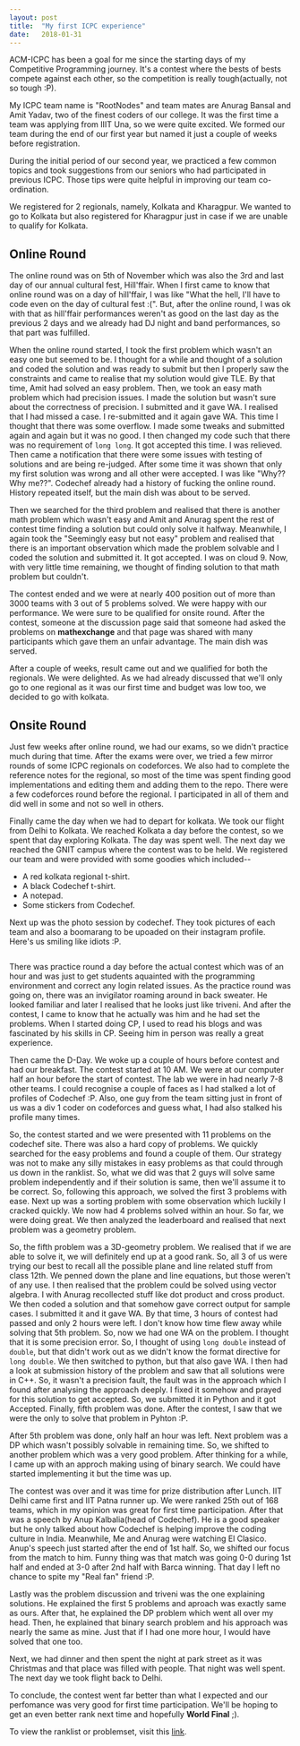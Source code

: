 ```yaml
---
layout: post
title:  "My first ICPC experience"
date:   2018-01-31
---
```


<p class="intro"><span class="dropcap">A</span>CM-ICPC has been a goal for me since the starting days of my Competitive Programming journey. It's a contest where the bests of bests compete against each other, so the competition is really tough(actually, not so tough :P).</p>

<p class="intro">My ICPC team name is "RootNodes" and team mates are Anurag Bansal and Amit Yadav, two of the finest coders of our college. It was the first time a team was applying from IIIT Una, so we were quite excited. We formed our team during the end of our first year but named it just a couple of weeks before registration.</p>

<p class="intro">During the initial period of our second year, we practiced a few common topics and took suggestions from our seniors who had participated in previous ICPC. Those tips were quite helpful in improving our team co-ordination.</p>

<p class="intro">We registered for 2 regionals, namely, Kolkata and Kharagpur. We wanted to go to Kolkata but also registered for Kharagpur just in case if we are unable to qualify for Kolkata.</p>

## Online Round

The online round was on 5th of November which was also the 3rd and last day of our annual cultural fest, Hill'ffair. When I first came to know that online round was on a day of hill'ffair, I was like "What the hell, I'll have to code even on the day of cultural fest :(". But, after the online round, I was ok with that as hill'ffair performances weren't as good on the last day as the previous 2 days and we already had DJ night and band performances, so that part was fulfilled. 

When the online round started, I took the first problem which wasn't an easy one but seemed to be. I thought for a while and thought of a solution and coded the solution and was ready to submit but then I properly saw the constraints and came to realise that my solution would give TLE. By that time, Amit had solved an easy problem. Then, we took an easy math problem which had precision issues. I made the solution but wasn't sure about the correctness of precision. I submitted and it gave WA. I realised that I had missed a case. I re-submitted and it again gave WA. This time I thought that there was some overflow. I made some tweaks and submitted again and again but it was no good. I then changed my code such that there was no requirement of ``long long``. It got accepted this time. I was relieved. Then came a notification that there were some issues with testing of solutions and are being re-judged. After some time it was shown that only my first solution was wrong and all other were accepted. I was like "Why?? Why me??". Codechef already had a history of fucking the online round. History repeated itself, but the main dish was about to be served.

Then we searched for the third problem and realised that there is another math problem which wasn't easy and Amit and Anurag spent the rest of contest time finding a solution but could only solve it halfway. Meanwhile, I again took the "Seemingly easy but not easy" problem and realised that there is an important observation which made the problem solvable and I coded the solution and submitted it. It got accepted. I was on cloud 9. Now, with very little time remaining, we thought of finding solution to that math problem but couldn't.

The contest ended and we were at nearly 400 position out of more than 3000 teams with 3 out of 5 problems solved. We were happy with our performance. We were sure to be qualified for onsite round. After the contest, someone at the discussion page said that someone had asked the problems on **mathexchange** and that page was shared with many participants which gave them an unfair advantage. The main dish was served.

After a couple of weeks, result came out and we qualified for both the regionals. We were delighted. As we had already discussed that we'll only go to one regional as it was our first time and budget was low too, we decided to go with kolkata.

## Onsite Round

Just few weeks after online round, we had our exams, so we didn't practice much during that time. After the exams were over, we tried a few mirror rounds of some ICPC regionals on codeforces. We also had to complete the reference notes for the regional, so most of the time was spent finding good implementations and editing them and adding them to the repo. There were a few codeforces round before the regional. I participated in all of them and did well in some and not so well in others.

Finally came the day when we had to depart for kolkata. We took our flight from Delhi to Kolkata. We reached Kolkata a day before the contest, so we spent that day exploring Kolkata. The day was spent well. The next day we reached the GNIT campus where the contest was to be held. We registered our team and were provided with some goodies which included--

*	A red kolkata regional t-shirt.
*	A black Codechef t-shirt.
*	A notepad.
*	Some stickers from Codechef.

Next up was the photo session by codechef. They took pictures of each team and also a boomarang to be upoaded on their instagram profile. Here's us smiling like idiots :P.

<img src="{{ '/assets/img/team.jpg' | prepend: site.baseurl }}" alt=""> 

There was practice round a day before the actual contest which was of an hour and was just to get students aquainted with the programming environment and correct any login related issues. As the practice round was going on, there was an invigilator roaming around in back sweater. He looked familiar and later I realised that he looks just like triveni. And after the contest, I came to know that he actually was him and he had set the problems. When I started doing CP, I used to read his blogs and was fascinated by his skills in CP. Seeing him in person was really a great experience.

Then came the D-Day. We woke up a couple of hours before contest and had our breakfast. The contest started at 10 AM. We were at our computer half an hour before the start of contest. The lab we were in had nearly 7-8 other teams. I could recognise a couple of faces as I had stalked a lot of profiles of Codechef :P. Also, one guy from the team sitting just in front of us was a div 1 coder on codeforces and guess what, I had also stalked his profile many times.

So, the contest started and we were presented with 11 problems on the codechef site. There was also a hard copy of problems. We quickly searched for the easy problems and found a couple of them. Our strategy was not to make any silly mistakes in easy problems as that could through us down in the ranklist. So, what we did was that 2 guys will solve same problem independently and if their solution is same, then we'll assume it to be correct. So, following this approach, we solved the first 3 problems with ease. Next up was a sorting problem with some observation which luckily I cracked quickly. We now had 4 problems solved within an hour. So far, we were doing great. We then analyzed the leaderboard and realised that next problem was a geometry problem. 

So, the fifth problem was a 3D-geometry problem. We realised that if we are able to solve it, we will definitely end up at a good rank. So, all 3 of us were trying our best to recall all the possible plane and line related stuff from class 12th. We penned down the plane and line equations, but those weren't of any use. I then realised that the problem could be solved using vector algebra. I with Anurag recollected stuff like dot product and cross product. We then coded a solution and that somehow gave correct output for sample cases. I submitted it and it gave WA. By that time, 3 hours of contest had passed and only 2 hours were left. I don't know how time flew away while solving that 5th problem. So, now we had one WA on the problem. I thought that it is some precision error. So, I thought of using ``long double`` instead of ``double``, but that didn't work out as we didn't know the format directive for ``long double``. We then switched to python, but that also gave WA. I then had a look at submission history of the problem and saw that all solutions were in C++. So, it wasn't a precision fault, the fault was in the approach which I found after analysing the approach deeply. I fixed it somehow and prayed for this solution to get accepted. So, we submitted it in Python and it got Accepted. Finally, fifth problem was done. After the contest, I saw that we were the only to solve that problem in Pyhton :P.

After 5th problem was done, only half an hour was left. Next problem was a DP which wasn't possibly solvable in remaining time. So, we shifted to another problem which was a very good problem. After thinking for a while, I came up with an approch making using of binary search. We could have started implementing it but the time was up.

The contest was over and it was time for prize distribution after Lunch. IIT Delhi came first and IIT Patna runner up. We were ranked 25th out of 168 teams, which in my opinion was great for first time participation. After that was a speech by Anup Kalbalia(head of Codechef). He is a good speaker but he only talked about how Codechef is helping improve the coding culture in India. Meanwhile, Me and Anurag were watching El Clasico. Anup's speech just started after the end of 1st half. So, we shifted our focus from the match to him. Funny thing was that match was going 0-0 during 1st half and ended at 3-0 after 2nd half with Barca winning. That day I left no chance to spite my "Real fan" friend :P.

Lastly was the problem discussion and triveni was the one explaining solutions. He explained the first 5 problems and aproach was exactly same as ours. After that, he explained the DP problem which went all over my head. Then, he explained that binary search problem and his approach was nearly the same as mine. Just that if I had one more hour, I would have solved that one too.

Next, we had dinner and then spent the night at park street as it was Christmas and that place was filled with people. That night was well spent. The next day we took flight back to Delhi.

To conclude, the contest went far better than what I expected and our perfomance was very good for first time participation. We'll be hoping to get an even better rank next time and hopefully **World Final** ;).

To view the ranklist or problemset, visit this [link](http://icpckolkata.in/).